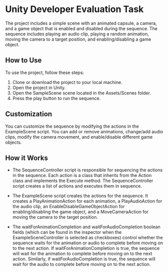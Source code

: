 # Unity Developer Evaluation Task
The project includes a simple scene with an animated capsule, a camera, and a game object that is enabled and disabled during the sequence. The sequence includes playing an audio clip, playing a random animation, moving the camera to a target position, and enabling/disabling a game object.

## How to Use
To use the project, follow these steps:

1. Clone or download the project to your local machine.
2. Open the project in Unity.
3. Open the SampleScene scene located in the Assets/Scenes folder.
4. Press the play button to run the sequence.

   
## Customization
You can customize the sequence by modifying the actions in the ExampleScene script. You can add or remove animations, change/add audio clips, modify the camera movement, and enable/disable different game objects.

## How it Works
- The SequenceController script is responsible for sequencing the actions in the sequence. Each action is a class that inherits from the Action class and implements the Execute method. The SequenceController script creates a list of actions and executes them in sequence.

- The ExampleScene script creates the actions for the sequence. It creates a PlayAnimationAction for each animation, a PlayAudioAction for the audio clip, an EnableDisableGameObjectAction for enabling/disabling the game object, and a MoveCameraAction for moving the camera to the target position.

- The waitForAnimationCompletion and waitForAudioCompletion boolean fields (which can be found in the inspector when the ExampleSceneController is selected as checkboxes) control whether the sequence waits for the animation or audio to complete before moving on to the next action. If waitForAnimationCompletion is true, the sequence will wait for the animation to complete before moving on to the next action. Similarly, if waitForAudioCompletion is true, the sequence will wait for the audio to complete before moving on to the next action. 
